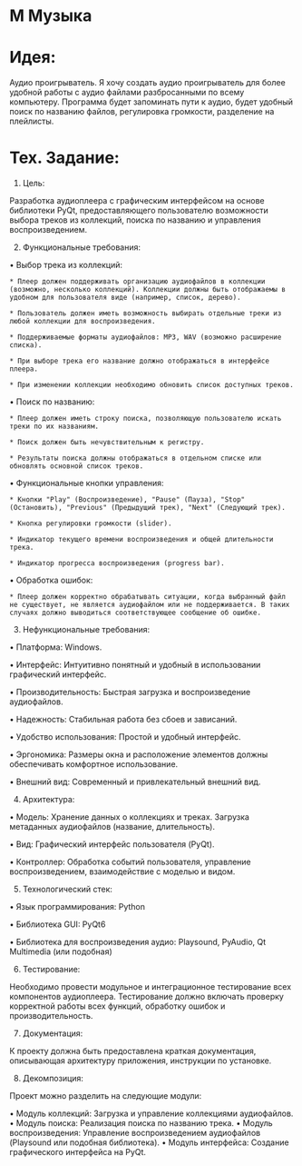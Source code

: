# M Музыка

# Идея:
Аудио проигрыватель.
Я хочу создать аудио проигрыватель для более удобной работы с аудио файлами разбросанными по всему компьютеру.
Программа будет запоминать пути к аудио, будет удобный поиск по названию файлов, регулировка громкости, разделение на плейлисты.

# Тех. Задание:
1. Цель:

Разработка аудиоплеера с графическим интерфейсом на основе библиотеки PyQt, предоставляющего пользователю возможности выбора треков из коллекций, поиска по названию и управления воспроизведением.

2. Функциональные требования:

• Выбор трека из коллекций:

    * Плеер должен поддерживать организацию аудиофайлов в коллекции (возможно, несколько коллекций). Коллекции должны быть отображаемы в удобном для пользователя виде (например, список, дерево).
    
    * Пользователь должен иметь возможность выбирать отдельные треки из любой коллекции для воспроизведения.
    
    * Поддерживаемые форматы аудиофайлов: MP3, WAV (возможно расширение списка).
    
    * При выборе трека его название должно отображаться в интерфейсе плеера.
    
    * При изменении коллекции необходимо обновить список доступных треков.
    
• Поиск по названию:

    * Плеер должен иметь строку поиска, позволяющую пользователю искать треки по их названиям.
    
    * Поиск должен быть нечувствительным к регистру.
    
    * Результаты поиска должны отображаться в отдельном списке или обновлять основной список треков.
    
• Функциональные кнопки управления:

    * Кнопки "Play" (Воспроизведение), "Pause" (Пауза), "Stop" (Остановить), "Previous" (Предыдущий трек), "Next" (Следующий трек).
    
    * Кнопка регулировки громкости (slider).
    
    * Индикатор текущего времени воспроизведения и общей длительности трека.
    
    * Индикатор прогресса воспроизведения (progress bar).
    
• Обработка ошибок:

    * Плеер должен корректно обрабатывать ситуации, когда выбранный файл не существует, не является аудиофайлом или не поддерживается. В таких случаях должно выводиться соответствующее сообщение об ошибке.

3. Нефункциональные требования:

• Платформа: Windows.

• Интерфейс: Интуитивно понятный и удобный в использовании графический интерфейс.

• Производительность: Быстрая загрузка и воспроизведение аудиофайлов.

• Надежность: Стабильная работа без сбоев и зависаний.

• Удобство использования: Простой и удобный интерфейс.

• Эргономика: Размеры окна и расположение элементов должны обеспечивать комфортное использование.

• Внешний вид: Современный и привлекательный внешний вид.


4. Архитектура:

• Модель: Хранение данных о коллекциях и треках. Загрузка метаданных аудиофайлов (название, длительность).

• Вид: Графический интерфейс пользователя (PyQt).

• Контроллер: Обработка событий пользователя, управление воспроизведением, взаимодействие с моделью и видом.


5. Технологический стек:

• Язык программирования: Python

• Библиотека GUI: PyQt6

• Библиотека для воспроизведения аудио: Playsound, PyAudio, Qt Multimedia (или подобная)


6. Тестирование:

Необходимо провести модульное и интеграционное тестирование всех компонентов аудиоплеера. Тестирование должно включать проверку корректной работы всех функций, обработку ошибок и производительность.

7. Документация:

К проекту должна быть предоставлена краткая документация, описывающая архитектуру приложения, инструкции по установке.


8. Декомпозиция:

Проект можно разделить на следующие модули:

• Модуль коллекций: Загрузка и управление коллекциями аудиофайлов.
• Модуль поиска: Реализация поиска по названию трека.
• Модуль воспроизведения: Управление воспроизведением аудиофайлов (Playsound или подобная библиотека).
• Модуль интерфейса: Создание графического интерфейса на PyQt.
